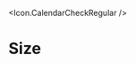 <script>
  import * as Icon from 'svelte-awesome-icons';
</script>

<Icon.CalendarCheckRegular />

<h1>Size</h1>
<Icon.CalendarCheckRegular size="30" />
